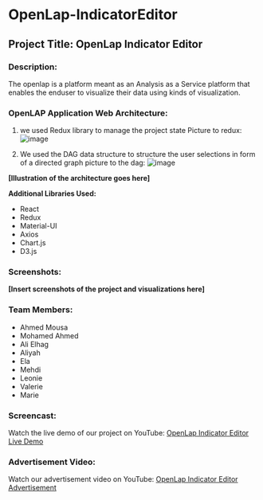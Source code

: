 # OpenLap-IndicatorEditor

## Project Title: OpenLap Indicator Editor

### Description:
The openlap is a platform meant as an Analysis as a Service platform that enables the enduser to visualize their data using kinds of visualization. 
### OpenLAP Application Web Architecture:
1. we used Redux library to manage the project state
   Picture to redux:
   ![image](https://github.com/user-attachments/assets/70114702-0b86-4698-8291-ea6546a1f061)

2. We used the DAG data structure to structure the user selections in form of a directed graph
   picture to the dag:
   ![image](https://github.com/user-attachments/assets/4993bb83-8c21-4faa-987e-cde16208c996)

**[Illustration of the architecture goes here]**

**Additional Libraries Used:**
- React
- Redux
- Material-UI
- Axios
- Chart.js
- D3.js

### Screenshots:
**[Insert screenshots of the project and visualizations here]**

### Team Members:
- Ahmed Mousa
- Mohamed Ahmed
- Ali Elhag
- Aliyah
- Ela 
- Mehdi
- Leonie
- Valerie
- Marie

### Screencast:
Watch the live demo of our project on YouTube: [OpenLap Indicator Editor Live Demo](https://uni-due.zoom-x.de/rec/share/IZVUTrcOZDmJDHRgBkD3SdsJ258MwAB_i5MUQ0I7mY-YgWcbJuqi7Kd6tb9tCd5y.lzZqbm_pOaOPIjOq)

### Advertisement Video:
Watch our advertisement video on YouTube: [OpenLap Indicator Editor Advertisement](#)
